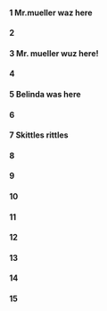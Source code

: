#### 1 Mr.mueller waz here 
#### 2
#### 3 Mr. mueller wuz here!
#### 4
#### 5 Belinda was here 
#### 6
#### 7 Skittles rittles 
#### 8
#### 9
#### 10
#### 11
#### 12
#### 13
#### 14
#### 15